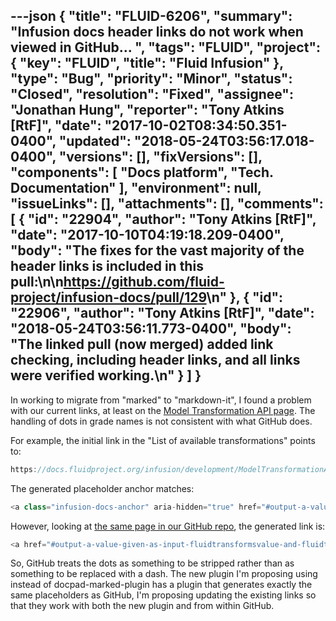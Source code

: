 ---json
{
  "title": "FLUID-6206",
  "summary": "Infusion docs header links do not work when viewed in GitHub... ",
  "tags": "FLUID",
  "project": {
    "key": "FLUID",
    "title": "Fluid Infusion"
  },
  "type": "Bug",
  "priority": "Minor",
  "status": "Closed",
  "resolution": "Fixed",
  "assignee": "Jonathan Hung",
  "reporter": "Tony Atkins [RtF]",
  "date": "2017-10-02T08:34:50.351-0400",
  "updated": "2018-05-24T03:56:17.018-0400",
  "versions": [],
  "fixVersions": [],
  "components": [
    "Docs platform",
    "Tech. Documentation"
  ],
  "environment": null,
  "issueLinks": [],
  "attachments": [],
  "comments": [
    {
      "id": "22904",
      "author": "Tony Atkins [RtF]",
      "date": "2017-10-10T04:19:18.209-0400",
      "body": "The fixes for the vast majority of the header links is included in this pull:\n\n<https://github.com/fluid-project/infusion-docs/pull/129>\n"
    },
    {
      "id": "22906",
      "author": "Tony Atkins [RtF]",
      "date": "2018-05-24T03:56:11.773-0400",
      "body": "The linked pull (now merged) added link checking, including header links, and all links were verified working.\n"
    }
  ]
}
---
In working to migrate from "marked" to "markdown-it", I found a problem with our current links, at least on the [Model Transformation API page](https://docs.fluidproject.org/infusion/development/ModelTransformationAPI.html).  The handling of dots in grade names is not consistent with what GitHub does.

For example, the initial link in the "List of available transformations" points to:

```java
https://docs.fluidproject.org/infusion/development/ModelTransformationAPI.html#output-a-value-given-as-input-fluid-transforms-value-and-fluid-transforms-identity-
```

The generated placeholder anchor matches:

```java
<a class="infusion-docs-anchor" aria-hidden="true" href="#output-a-value-given-as-input-fluid-transforms-value-and-fluid-transforms-identity-">...</a>
```

However, looking at [the same page in our GitHub repo](https://github.com/fluid-project/infusion-docs/blob/master/src/documents/ModelTransformationAPI.md), the generated link is:

```java
<a href="#output-a-value-given-as-input-fluidtransformsvalue-and-fluidtransformsidentity" aria-hidden="true" class="anchor" id="user-content-output-a-value-given-as-input-fluidtransformsvalue-and-fluidtransformsidentity">...</a>
```

So, GitHub treats the dots as something to be stripped rather than as something to be replaced with a dash.  The new plugin I'm proposing using instead of docpad-marked-plugin has a plugin that generates exactly the same placeholders as GitHub, I'm proposing updating the existing links so that they work with both the new plugin and from within GitHub.

        